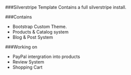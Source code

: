 ###Silverstripe Template
Contains a full silverstripe install.

###Contains 
* Bootstrap Custom Theme.
* Products & Catalog system
* Blog & Post System

###Working on 
* PayPal intergration into products
* Review System
* Shopping Cart